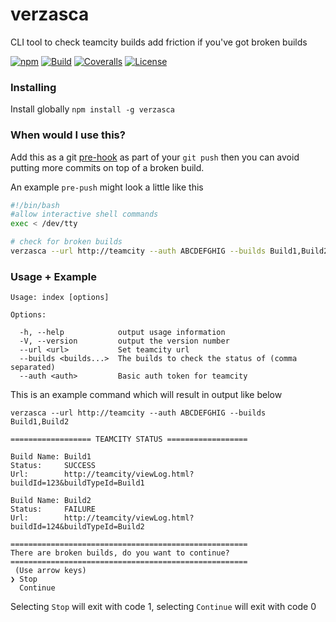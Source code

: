 # verzasca
CLI tool to check teamcity builds add friction if you've got broken builds

[![npm](https://img.shields.io/npm/v/verzasca.svg)](https://www.npmjs.com/package/verzasca)
[![Build](https://img.shields.io/travis/findmypast-oss/verzasca.svg)](https://travis-ci.org/findmypast-oss/verzasca)
[![Coveralls](https://img.shields.io/coveralls/findmypast-oss/verzasca.svg)](https://coveralls.io/github/findmypast-oss/verzasca)
[![License](https://img.shields.io/github/license/findmypast-oss/verzasca.svg)](https://github.com/findmypast-oss/verzasca/blob/master/LICENSE)

### Installing

Install globally `npm install -g verzasca`

### When would I use this?

Add this as a git [pre-hook](https://git-scm.com/book/en/v2/Customizing-Git-Git-Hooks) as part of your `git push` then you can avoid putting more commits on top of a broken build.

An example `pre-push` might look a little like this

```sh
#!/bin/bash
#allow interactive shell commands
exec < /dev/tty

# check for broken builds
verzasca --url http://teamcity --auth ABCDEFGHIG --builds Build1,Build2 || exit
```

### Usage + Example

```
Usage: index [options]

Options:

  -h, --help            output usage information
  -V, --version         output the version number
  --url <url>           Set teamcity url
  --builds <builds...>  The builds to check the status of (comma separated)
  --auth <auth>         Basic auth token for teamcity
```

This is an example command which will result in output like below

```
verzasca --url http://teamcity --auth ABCDEFGHIG --builds Build1,Build2
```

```
================== TEAMCITY STATUS ==================

Build Name: Build1
Status:     SUCCESS
Url:        http://teamcity/viewLog.html?buildId=123&buildTypeId=Build1

Build Name: Build2
Status:     FAILURE
Url:        http://teamcity/viewLog.html?buildId=124&buildTypeId=Build2

=====================================================
There are broken builds, do you want to continue?
=====================================================
 (Use arrow keys)
❯ Stop
  Continue
```

Selecting `Stop` will exit with code 1, selecting `Continue` will exit with code 0
